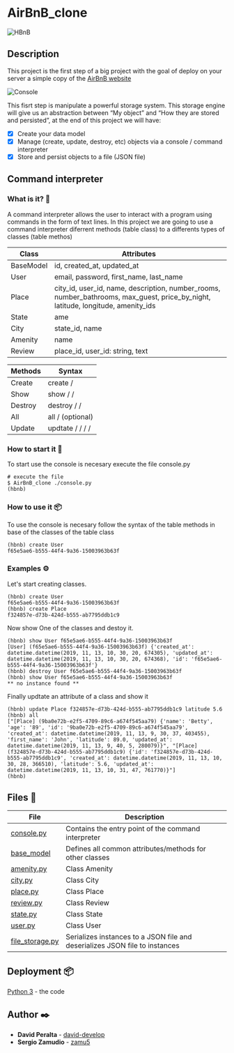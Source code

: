# AirBnB_clone 

![HBnB](https://github.com/zamu5/AirBnB_clone/blob/master/image/HBnB.png)

## Description

This project is the first step of a big project with the goal of deploy on your server a simple copy of the [AirBnB website](https://www.airbnb.com/)

![Console](https://github.com/zamu5/AirBnB_clone/blob/master/image/console.png)

This fisrt step is manipulate a powerful storage system. This storage engine will give us an abstraction between “My object” and “How they are stored and persisted”, at the end of this project we will have:
- [x] Create your data model
- [x] Manage (create, update, destroy, etc) objects via a console / command interpreter
- [x] Store and persist objects to a file (JSON file)

## Command interpreter 

### What is it? 🚀

A command interpreter allows the user to interact with a program using commands in the form of text lines. In this project we are going to use a command interpreter diferrent methods (table class) to a differents types of classes (table methos)

Class | Attributes
------------ | -------------
BaseModel | id, created_at, updated_at
User | email, password, first_name, last_name
Place | city_id, user_id, name, description, number_rooms, number_bathrooms, max_guest, price_by_night, latitude, longitude, amenity_ids
State | ame
City | state_id, name
Amenity | name
Review | place_id, user_id: string, text


Methods | Syntax
------------ | -------------
Create | create /<class name/>
Show | show /<class name/> /<id/>
Destroy | destroy /<class name/> /<id/>
All | all /<class name/> (optional)
Update | updtate /<class name/> /<id/> /<attribute/> /<value/>

### How to start it 🔧

To start use the console is necesary execute the file console.py
```
# execute the file
$ AirBnB_clone ./console.py 
(hbnb) 
```

### How to use it 📦

To use the console is necesary follow the syntax of the table methods in base of the classes of the table class

```
(hbnb) create User
f65e5ae6-b555-44f4-9a36-15003963b63f
```

### Examples ⚙️

Let's start creating classes.

```
(hbnb) create User
f65e5ae6-b555-44f4-9a36-15003963b63f
(hbnb) create Place
f324857e-d73b-424d-b555-ab7795ddb1c9
```

Now show One of the classes and destoy it.
```
(hbnb) show User f65e5ae6-b555-44f4-9a36-15003963b63f
[User] (f65e5ae6-b555-44f4-9a36-15003963b63f) {'created_at': datetime.datetime(2019, 11, 13, 10, 30, 20, 674305), 'updated_at': datetime.datetime(2019, 11, 13, 10, 30, 20, 674368), 'id': 'f65e5ae6-b555-44f4-9a36-15003963b63f'}
(hbnb) destroy User f65e5ae6-b555-44f4-9a36-15003963b63f
(hbnb) show User f65e5ae6-b555-44f4-9a36-15003963b63f
** no instance found **
```
Finally updtate an attribute of a class and show it
```
(hbnb) update Place f324857e-d73b-424d-b555-ab7795ddb1c9 latitude 5.6
(hbnb) all
["[Place] (9ba0e72b-e2f5-4709-89c6-a674f545aa79) {'name': 'Betty', 'age': '89', 'id': '9ba0e72b-e2f5-4709-89c6-a674f545aa79', 'created_at': datetime.datetime(2019, 11, 13, 9, 30, 37, 403455), 'first_name': 'John', 'latitude': 89.0, 'updated_at': datetime.datetime(2019, 11, 13, 9, 40, 5, 280079)}", "[Place] (f324857e-d73b-424d-b555-ab7795ddb1c9) {'id': 'f324857e-d73b-424d-b555-ab7795ddb1c9', 'created_at': datetime.datetime(2019, 11, 13, 10, 30, 28, 366510), 'latitude': 5.6, 'updated_at': datetime.datetime(2019, 11, 13, 10, 31, 47, 761770)}"]
(hbnb)
```
## Files  📄

File| Description
------------ | -------------
[console.py](https://github.com/zamu5/AirBnB_clone/blob/master/console.py) | Contains the entry point of the command interpreter
[base_model](https://github.com/zamu5/AirBnB_clone/blob/master/models/base_model.py) | Defines all common attributes/methods for other classes
[amenity.py](https://github.com/zamu5/AirBnB_clone/blob/master/models/amenity.py) | Class Amenity
[city.py](https://github.com/zamu5/AirBnB_clone/blob/master/models/city.py) | Class City
[place.py](https://github.com/zamu5/AirBnB_clone/blob/master/models/place.py) | Class Place
[review.py](https://github.com/zamu5/AirBnB_clone/blob/master/models/review.py) | Class Review
[state.py](https://github.com/zamu5/AirBnB_clone/blob/master/models/state.py) | Class State
[user.py](https://github.com/zamu5/AirBnB_clone/blob/master/models/User.py) | Class User
[file_storage.py](https://github.com/zamu5/AirBnB_clone/blob/master/models/engine/file_storage.py) | Serializes instances to a JSON file and deserializes JSON file to instances

## Deployment  📦

[Python 3](https://www.python.org/) - the code 

## Author ✒️

* **David Peralta** - [david-develop](https://github.com/david-develop)
* **Sergio Zamudio** - [zamu5](https://github.com/zamu5)
